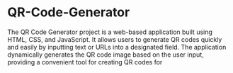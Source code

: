 # QR-Code-Generator
The QR Code Generator project is a web-based application built using HTML, CSS, and JavaScript. It allows users to generate QR codes quickly and easily by inputting text or URLs into a designated field. The application dynamically generates the QR code image based on the user input, providing a convenient tool for creating QR codes for
